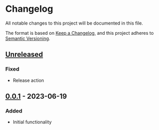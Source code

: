# Changelog
All notable changes to this project will be documented in this file.

The format is based on [Keep a Changelog](https://keepachangelog.com/en/1.0.0/), and this project adheres to [Semantic Versioning](https://semver.org/spec/v2.0.0.html).

## [Unreleased]
### Fixed
- Release action

## [0.0.1] - 2023-06-19
### Added
- Initial functionality

[Unreleased]: https://github.com/astanziola/basil/compare/0.0.2...master
[0.0.2]: https://github.com/astanziola/basil/compare/0.0.1...0.0.2
[0.0.1]: https://github.com/astanziola/basil/tree/0.0.1
